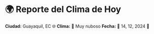 # 🌍 Reporte del Clima de Hoy

**Ciudad:** Guayaquil, EC 🌐
**Clima:** 🌈 Muy nuboso
**Fecha:** 📅 14, 12, 2024 🚀
